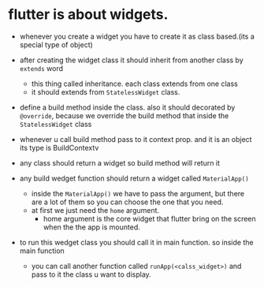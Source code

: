 # flutter is about widgets.

- whenever you create a widget you have to create it as class based.(its a special type of object)
- after creating the widget class it should inherit from another class by `extends` word 
  - this thing called inheritance. each class extends from one class
  - it should extends from `StatelessWidget` class.

- define a build method inside the class. also it should decorated by `@override`, because we override the build method that inside the `StatelessWidget` class
- whenever u call build method pass to it context prop. and it is an object its type is BuildContextv
- any class should return a widget so build method will return it 
- any build wedget function should return a widget called `MaterialApp()`
  - inside the `MaterialApp()` we have to pass the argument, but there are a lot of them so you can choose the one that you need.
  - at first we just need the `home` argument.
    - home argument is the core widget that flutter bring on the screen when the the app is mounted.

- to run this wedget class you should call it in main function. so inside the main function
  - you can call another function called `runApp(<calss_widget>)` and pass to it the class u want to display.